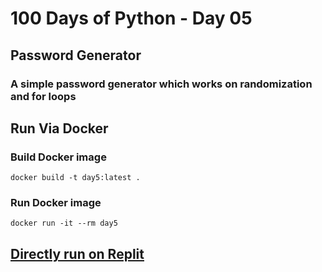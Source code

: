 # 100 Days of Python - Day 05

## Password Generator

### A simple password generator which works on randomization and for loops

## Run Via Docker

### Build Docker image

`docker build -t day5:latest .`

### Run Docker image

`docker run -it --rm day5`

## [Directly run on Replit](https://replit.com/@syaseendev/Day-05-Password-generator)
